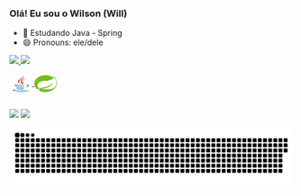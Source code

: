 ### Olá! Eu sou o Wilson (Will)

- 🌱 Estudando Java - Spring
- 😄 Pronouns:  ele/dele

<div>
  <a href="https://github.com/wilson-silva">
  <img height="180em" src="https://github-readme-stats.vercel.app/api?username=wilson-silva&show_icons=true&theme=dracula&include_all_commits=true&count_private=true"/>
  <img height="180em" src="https://github-readme-stats.vercel.app/api/top-langs/?username=wilson-silva&layout=compact&langs_count=7&theme=dracula"/>
</div>
<div style="display: inline_block"><br>
    <img align="center" alt="Java" height="30" width="40" src="https://raw.githubusercontent.com/devicons/devicon/master/icons/java/java-original.svg">
    <img align="center" alt="Spring" height="30" width="40" src="https://raw.githubusercontent.com/devicons/devicon/master/icons/spring/spring-original.svg"> 
</div>
  
  ##
  
<div>
   <a href ="mailto:wilson-gs@hotmail.com"><img src="https://img.shields.io/badge/Microsoft_Outlook-0078D4?style=for-the-badge&logo=microsoft-outlook&logoColor=white" target="_blank"></a>
   <a href="http://www.linkedin.com/in/wilsongimenes" target="_blank"><img src="https://img.shields.io/badge/-LinkedIn-%230077B5?style=for-the-badge&logo=linkedin&logoColor=white" target="_blank"></a> 
    
  ![Snake animation](https://github.com/wilson-silva/wilson-silva/blob/output/github-contribution-grid-snake.svg)
</div>
